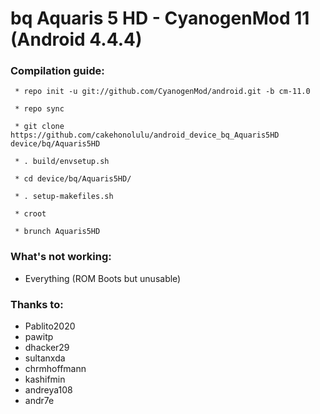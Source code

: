 bq Aquaris 5 HD - CyanogenMod 11 (Android 4.4.4)
==============

### Compilation guide:

     * repo init -u git://github.com/CyanogenMod/android.git -b cm-11.0

     * repo sync 

     * git clone https://github.com/cakehonolulu/android_device_bq_Aquaris5HD device/bq/Aquaris5HD

     * . build/envsetup.sh

     * cd device/bq/Aquaris5HD/

     * . setup-makefiles.sh

     * croot

     * brunch Aquaris5HD

### What's not working:

 * Everything (ROM Boots but unusable)

### Thanks to:

 * Pablito2020
 * pawitp
 * dhacker29
 * sultanxda
 * chrmhoffmann
 * kashifmin
 * andreya108
 * andr7e